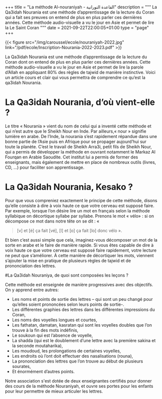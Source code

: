 +++
title = "La méthode Al-nouraniyah - القاعدة النورانية"
description = """ La Qa3idah Nourania est une méthode d’apprentissage de la lecture
du Coran qui a fait ses preuves on entend de plus en plus parler ces dernières
années. Cette méthode audio-visuelle a vu le jour en Asie et permet de lire la
Le Saint Coran """
date = 2021-09-22T22:00:05+01:00
type = "page"
+++

{{< figure src="/img/caroussel/ecole/nouraniyah-2022.jpg"
link="/pdf/ecole/Inscription-Nourania-2022-2023.pdf" >}}

La Qa3idah Nourania est une méthode d’apprentissage de la lecture du Coran dont
on entend de plus en plus parler ces dernières années. Cette méthode
audio-visuelle a vu le jour en Asie et permet de lire la parole d’Allah en
appliquant 80% des règles de tajwid de manière instinctive. Voici un article
cours et clair qui vous permettra de comprendre ce qu’est la qa3idah Nourania.

# La Qa3idah Nourania, d’où vient-elle ?

Le titre « Nourania » vient du nom de celui qui a inventé cette méthode et qui
n’est autre que le Sheikh Nour en Inde. Par ailleurs,« nour » signifie lumière
en arabe. De l’Inde, la nourania s’est rapidement répandue dans une bonne partie
de l’Asie puis en Afrique pour se propager aujourd’hui sur toute la planète.
C’est le travail de Sheikh Arra3i, petit fils de Sheikh Nour, qui a permis de
développer la méthode en ouvrant notamment le Markaz Al Fourqan en Arabie
Saoudite. Cet institut lui a permis de former des enseignants, mais également de
mettre en place de nombreux outils (livres, CD, …) pour faciliter son
apprentissage.

# La Qa3idah Nourania, Kesako ?

Pour que vous compreniez exactement le principe de cette méthode, disons qu’elle
consiste à dire à voix haute ce que votre cerveau est supposé faire. Par
exemple, lorsque l’on désire lire un mot en français selon la méthode syllabique
on décortique syllabe par syllabe. Prenons le mot « vélo» : si on décompose ce
mot dans notre tête on se dit : «

>[v] et [é] ça fait [vé], [l] et [o] ça fait [lo] donc vélo ».

Et bien c’est aussi simple que cela, imaginez-vous décomposer un mot de la sorte
en arabe et le faire de manière rapide. Si vous êtes capable de dire à voix
haute ce que votre cerveau est supposé faire rapidement, votre lecture ne peut
que s’améliorer. À cette manière de décortiquer les mots, viennent s’ajouter la
mise en pratique de plusieurs règles de tajwid et de prononciation des lettres.

#La Qa3idah Nouraniya, de quoi sont composées les leçons ?

Cette méthode est enseignée de manière progressives avec des objectifs. On y apprend entre autres:

* Les noms et points de sortie des lettres – qui sont un peu changé pour qu’elles soient prononcées selon leurs points de sortie-.
* Les différentes graphies des lettres dans les différentes impressions du Coran,
* Les noms des voyelles longues et courtes,
* Les fathatan, damatan, kasratan qui sont les voyelles doubles que l’on trouve à la fin des mots indéfinis,
* Le soukoun qui est l’absence de voyelle,
* La shadda (qui est le doublement d’une lettre avec la première sakina et la seconde moutaharika),
* Les moudoud, les prolongations de certaines voyelles,
* Les endroits où l’ont doit effectuer des nasalisations (rouna),
* La prononciation des lettres que l’on trouve au début de plusieurs sourates,
* Et énormément d’autres points.

Notre association s'est dotée de deux enseignantes certifiés pour donner des
cours de la méthode Nouraniyah, et ouvre ses portes pour les enfants pour leur
permettre de mieux articuler les lettres.
